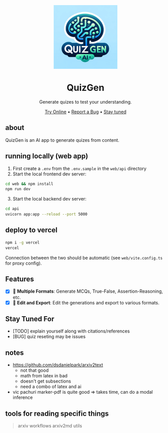 <div align="center">

<img src="./docs/logo.webp" alt="QuizGen Logo" width=200></img>

# QuizGen

Generate quizes to test your understanding.

[Try Online](http://....vercel.app) •
[Report a Bug](https://github.com/arunpatro/quizgen/issues) •
[Stay tuned](#stay-tuned-for)

</div>

## about
QuizGen is an AI app to generate quizes from content.

## running locally (web app)
1. First create a `.env` from the `.env.sample` in the `web/api` directory
2. Start the local frontend dev server:
```sh
cd web && npm install
npm run dev
```
3. Start the local backend dev server:
```sh
cd api
uvicorn app:app --reload --port 5000
```

## deploy to vercel
```sh
npm i -g vercel
vercel
```
Connection between the two should be automatic (see `web/vite.config.ts` for proxy config).

## Features

- [x] 🌳 **Multiple Formats**: Generate MCQs, True-False, Assertion-Reasoning, etc.
- [x] 🧠 **Edit and Export**: Edit the generations and export to various formats.

## Stay Tuned For

- [TODO] explain yourself along with citations/references
- [BUG] quiz reseting may be issues


## notes
- https://github.com/dsdanielpark/arxiv2text 
    - not that good
    - math from latex in bad
    - doesn't get subsections
    - need a combo of latex and ai 
- vic pachuri marker-pdf is quite good => takes time, can do a modal inference


## tools for reading specific things
> arxiv workflows
> arxiv2md utils
